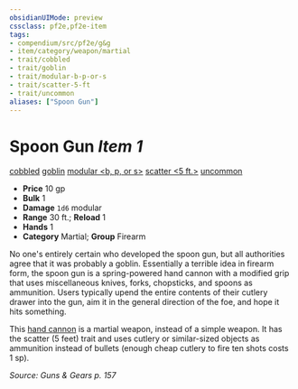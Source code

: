 ```yaml
---
obsidianUIMode: preview
cssclass: pf2e,pf2e-item
tags:
- compendium/src/pf2e/g&g
- item/category/weapon/martial
- trait/cobbled
- trait/goblin
- trait/modular-b-p-or-s
- trait/scatter-5-ft
- trait/uncommon
aliases: ["Spoon Gun"]
---
```

# Spoon Gun *Item 1*  
[cobbled](/rules/traits/cobbled-g-g.md)  [goblin](/rules/traits/goblin.md)  [modular <b, p, or s>](/rules/traits/modular-logm.md)  [scatter <5 ft.>](/rules/traits/scatter-g-g.md)  [uncommon](/rules/traits/uncommon.md)  

- **Price** 10 gp
- **Bulk** 1
- **Damage** `1d6` modular
- **Range** 30 ft.; **Reload** 1
- **Hands** 1
- **Category** Martial; **Group** Firearm 

No one's entirely certain who developed the spoon gun, but all authorities agree that it was probably a goblin. Essentially a terrible idea in firearm form, the spoon gun is a spring-powered hand cannon with a modified grip that uses miscellaneous knives, forks, chopsticks, and spoons as ammunition. Users typically upend the entire contents of their cutlery drawer into the gun, aim it in the general direction of the foe, and hope it hits something.

This [hand cannon](/compendium/equipment/items/hand-cannon-g-g.md) is a martial weapon, instead of a simple weapon. It has the scatter (5 feet) trait and uses cutlery or similar-sized objects as ammunition instead of bullets (enough cheap cutlery to fire ten shots costs 1 sp).

*Source: Guns & Gears p. 157*